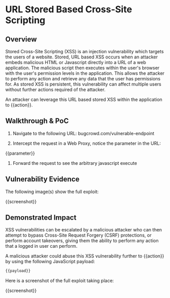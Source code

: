 # URL Stored Based Cross-Site Scripting

## Overview

Stored Cross-Site Scripting (XSS) is an injection vulnerability which targets the users of a website. Stored, URL based XSS occurs when an attacker embeds malicious HTML or Javascript directly into a URL of a web application. The malicious script then executes within the user's browser with the user's permission levels in the application. This allows the attacker to perform any action and retrieve any data that the user has permissions for. As stored XSS is persistent, this vulnerability can affect multiple users without further actions required of the attacker.

An attacker can leverage this URL based stored XSS within the application to {{action}}.

## Walkthrough & PoC

1. Navigate to the following URL: bugcrowd.com/vulnerable-endpoint

1. Intercept the request in a Web Proxy, notice the parameter in the URL:

{{parameter}}

1. Forward the request to see the arbitrary javascript execute

## Vulnerability Evidence

The following image(s) show the full exploit:

{{screenshot}}

## Demonstrated Impact

XSS vulnerabilities can be escalated by a malicious attacker who can then attempt to bypass Cross-Site Request Forgery (CSRF) protections, or perform account takeovers, giving them the ability to perform any action that a logged in user can perform.

A malicious attacker could abuse this XSS vulnerability further to {{action}} by using the following JavaScript payload:

```javascript
{{payload}}
```

Here is a screenshot of the full exploit taking place:

{{screenshot}}
